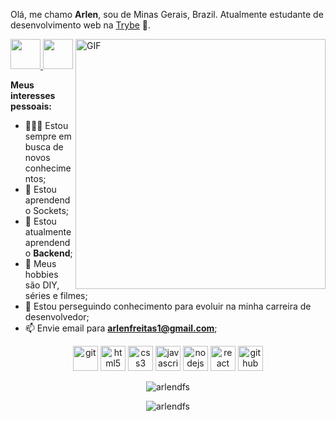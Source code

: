 Olá, me chamo **Arlen**, sou de Minas Gerais, Brazil. Atualmente estudante de desenvolvimento web na <a href="https://www.betrybe.com/"	alt="Trybe"> Trybe</a> 🚀.


 <img align="right" alt="GIF" src="https://i.pinimg.com/originals/e4/26/70/e426702edf874b181aced1e2fa5c6cde.gif" width="400px" />
 
<a href="https://www.facebook.com/arlen.freitas/" target="_blank">
  <img src="https://i.ibb.co/zmYNW4p/facebook.png" width="48px" height="48px">
</a> 
<a href="https://www.linkedin.com/in/arlenfreitas/" target="_blank">
  <img src="https://i.ibb.co/Kx2GSrT/linkedin.png" width="48px" height="48px">
</a>


**Meus interesses pessoais:**
- 👨🏽‍💻 Estou sempre em busca de novos conhecimentos;
- 🔭 Estou aprendendo Sockets;
- 🌱 Estou atualmente aprendendo **Backend**;
- 🤔 Meus hobbies são DIY, séries e filmes;
- 💼 Estou perseguindo conhecimento para evoluir na minha carreira de desenvolvedor;
- 📫 Envie email para **arlenfreitas1@gmail.com**;
<p align="center">
  <img src="https://www.vectorlogo.zone/logos/git-scm/git-scm-icon.svg" alt="git" height="40"/>
  <img src="https://ik.imagekit.io/joaonasc/GitHub/assets/tech-logos/html5_uTMKXvufNb.png" alt="html5" height="40"/>
  <img src="https://ik.imagekit.io/joaonasc/GitHub/assets/tech-logos/css3_VgbzSiOrr7.png" alt="css3" height="40"/>
  <img src="https://ik.imagekit.io/joaonasc/GitHub/assets/tech-logos/javascript_FxaldcpSw.png" alt="javascript" height="40"/>
  <img src="https://ik.imagekit.io/joaonasc/GitHub/assets/tech-logos/nodejs_Y2TSm6B_DN.png" alt="nodejs" height="40"/>
  <img src="https://ik.imagekit.io/joaonasc/GitHub/assets/tech-logos/reactjs_j5WbdQuuJ.png" alt="react" height="40"/>
  <img src="https://ik.imagekit.io/joaonasc/GitHub/assets/tech-logos/github_CEhhSRJdrr.png" alt="github" height="40"/>
</p>
<p align="center"><img align="center" src="https://github-readme-stats.vercel.app/api/top-langs/?username=arlendfs" alt="arlendfs" /></p>

<p align="center"><img align="center" src="https://github-readme-stats.vercel.app/api?username=arlendfs&show_icons=true&hide=issues,contribs" alt="arlendfs" /></p>
